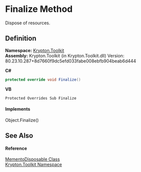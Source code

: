 # Finalize Method


Dispose of resources.



## Definition
**Namespace:** <a href="79d2eac2-21f4-54ff-7552-b20c33c30600.md">Krypton.Toolkit</a>  
**Assembly:** Krypton.Toolkit (in Krypton.Toolkit.dll) Version: 80.23.10.287+8d7660f9dc5efd033fabe008ebfb904beab6d444

**C#**
``` C#
protected override void Finalize()
```
**VB**
``` VB
Protected Overrides Sub Finalize
```



#### Implements
Object.Finalize()  


## See Also


#### Reference
<a href="3aa02582-4a6a-61f5-61ae-e4866cfc3a25.md">MementoDisposable Class</a>  
<a href="79d2eac2-21f4-54ff-7552-b20c33c30600.md">Krypton.Toolkit Namespace</a>  
